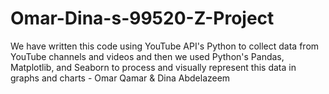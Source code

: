 # Omar-Dina-s-99520-Z-Project
We have written this code using YouTube API's Python to collect data from YouTube channels and videos and then we used Python's Pandas, Matplotlib, and Seaborn to process and visually represent this data in graphs and charts - Omar Qamar &amp; Dina Abdelazeem
